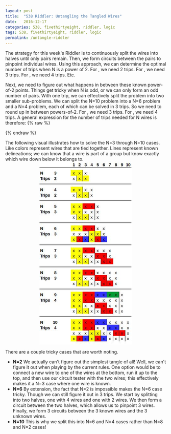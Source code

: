 ```yaml
---
layout: post
title:  "538 Riddler: Untangling the Tangled Wires"
date:   2016-12-17
categories: 538, fivethirtyeight, riddler, logic
tags: 538, fivethirtyeight, riddler, logic
permalink: /untangle-riddler
---
```


The strategy for this week's Riddler is to continuously split the wires into halves until only pairs remain.  Then, we form circuits between the pairs to pinpoint individual wires.  Using this approach, we can determine the optimal number of trips when N is a power of 2.  For <span class="inline-equation" data-expr="N = 2^{2} = 4"></span>, we need 2 trips.  For <span class="inline-equation" data-expr="N = 2^{3} = 8"></span>, we need 3 trips.  For <span class="inline-equation" data-expr="N = 2^{4} = 16"></span>, we need 4 trips.  Etc.

Next, we need to figure out what happens in between these known power-of-2 points.  Things get tricky when N is odd, or we can only form an odd number of pairs.  With one trip, we can effectively split the problem into two smaller sub-problems.  We can split the N=10 problem into a N=6 problem and a N=4 problem, each of which can be solved in 3 trips. So we need to round up in between powers-of-2.  For <span class="inline-equation" data-expr="N \in \left[ 5, 7 \right]"></span>, we need 3 trips.  For <span class="inline-equation" data-expr="N \in \left[ 9, 15 \right]"></span>, we need 4 trips.  A general expression for the number of trips needed for N wires is therefore:
{% raw %}
<div class="equation" data-expr="\left \lceil \frac{\ln(N)}{\ln(2)}} \rceil \right"></div>
{% endraw %}

The following visual illustrates how to solve the N=3 through N=10 cases.  Like colors represent wires that are tied together.  Lines represent known delineations; we can know that a wire is part of a group but know exactly which wire down below it belongs to.
[<img src="/img/untangled-riddler.jpg" style="display:block; margin-left:auto; margin-right:auto;">](/img/untangled-riddler.jpg)

There are a couple tricky cases that are worth noting.  
<ul>
<li><span style="font-weight:bold;">N=2</span> We actually can't figure out the simplest tangle of all!  Well, we can't figure it out when playing by the current rules.  One option would be to connect a new wire to one of the wires at the bottom, run it up to the top, and then use our circuit tester with the two wires; this effectively makes it a N=3 case where one wire is known.</li>
<li><span style="font-weight:bold;">N=6</span> By extension, the fact that N=2 is impossible makes the N=6 case tricky.  Though we can still figure it out in 3 trips.  We start by splitting into two halves, one with 4 wires and one with 2 wires.  We then form a circuit between the two halves, which allows us to pinpoint 3 wires.  Finally, we form 3 circuits between the 3 known wires and the 3 unknown wires.</li>
<li><span style="font-weight:bold;">N=10</span> This is why we split this into N=6 and N=4 cases rather than N=8 and N=2 cases!</li>
</ul>
